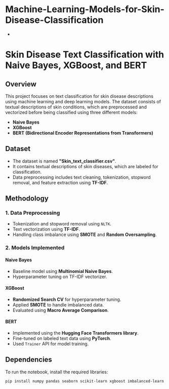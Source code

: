 # Machine-Learning-Models-for-Skin-Disease-Classification
-
# Skin Disease Text Classification with Naive Bayes, XGBoost, and BERT

## **Overview**
This project focuses on text classification for skin disease descriptions using machine learning and deep learning models. The dataset consists of textual descriptions of skin conditions, which are preprocessed and vectorized before being classified using three different models:
- **Naive Bayes**
- **XGBoost**
- **BERT (Bidirectional Encoder Representations from Transformers)**

## **Dataset**
- The dataset is named **"Skin_text_classifier.csv"**.
- It contains textual descriptions of skin diseases, which are labeled for classification.
- Data preprocessing includes text cleaning, tokenization, stopword removal, and feature extraction using **TF-IDF**.

## **Methodology**
### **1. Data Preprocessing**
- Tokenization and stopword removal using `NLTK`.
- Text vectorization using **TF-IDF**.
- Handling class imbalance using **SMOTE** and **Random Oversampling**.

### **2. Models Implemented**
#### **Naive Bayes**
- Baseline model using **Multinomial Naive Bayes**.
- Hyperparameter tuning on TF-IDF vectorizer.

#### **XGBoost**
- **Randomized Search CV** for hyperparameter tuning.
- Applied **SMOTE** to handle imbalanced data.
- Evaluated using **Macro Average Comparison**.

#### **BERT**
- Implemented using the **Hugging Face Transformers library**.
- Fine-tuned on labeled text data using **PyTorch**.
- Used `Trainer` API for model training.

## **Dependencies**
To run the notebook, install the required libraries:
```bash
pip install numpy pandas seaborn scikit-learn xgboost imbalanced-learn transformers torch

